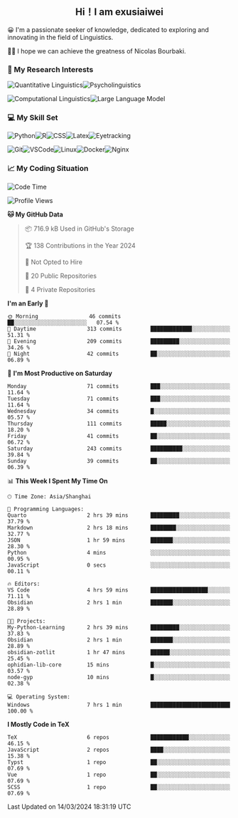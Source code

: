   

## <div align="center">Hi！I am exusiaiwei</div>  

😀 I'm a passionate seeker of knowledge, dedicated to exploring and innovating in the field of Linguistics.

🙋‍♂️ I hope we can achieve the greatness of Nicolas Bourbaki.

### 🔬 My Research Interests  

![Quantitative Linguistics](https://img.shields.io/badge/Quantitative%20Linguistics-%230072CC.svg?&style=for-the-badge&logo=appveyor&logoColor=white)![Psycholinguistics](https://img.shields.io/badge/Psycholinguistics-%2301a3a1.svg?&style=for-the-badge&logo=AWS%20Amplify&logoColor=white)

![Computational Linguistics](https://img.shields.io/badge/Computational%20Linguistics-%231877F2.svg?&style=for-the-badge&logo=Markdown&logoColor=white)![Large Language Model](https://img.shields.io/badge/Large%20Language%20Model-%23F76300.svg?&style=for-the-badge&logo=Android&logoColor=white)

### 💻 My Skill Set

![Python](https://img.shields.io/badge/Python-%2314354C.svg?style=for-the-badge&logo=python&logoColor=white&color=2AB3E3)![R](https://img.shields.io/badge/-R-276DC3?style=for-the-badge&logo=r&logoColor=white)![CSS](https://img.shields.io/badge/-CSS-1572B6?style=for-the-badge&logo=css3&logoColor=white)![Latex](https://img.shields.io/badge/-Latex-008080?style=for-the-badge&logo=latex&logoColor=white)![Eyetracking](https://img.shields.io/badge/Eyetracking-%230078D6?style=for-the-badge&logo=SearXNG&logoColor=#3050FF)

![Git](https://img.shields.io/badge/-Git-F05032?style=for-the-badge&logo=git&logoColor=white)![VSCode](https://img.shields.io/badge/-VSCode-007ACC?style=for-the-badge&logo=visual-studio-code&logoColor=white)![Linux](https://img.shields.io/badge/-Linux-FCC624?style=for-the-badge&logo=linux&logoColor=black)![Docker](https://img.shields.io/badge/-Docker-2496ED?style=for-the-badge&logo=docker&logoColor=white)![Nginx](https://img.shields.io/badge/-Nginx-009639?style=for-the-badge&logo=nginx&logoColor=white)

### 📈 My Coding Situation

<!--START_SECTION:waka-->
![Code Time](http://img.shields.io/badge/Code%20Time-60%20hrs%2041%20mins-blue)

![Profile Views](http://img.shields.io/badge/Profile%20Views-0-blue)

**🐱 My GitHub Data** 

> 📦 716.9 kB Used in GitHub's Storage 
 > 
> 🏆 138 Contributions in the Year 2024
 > 
> 🚫 Not Opted to Hire
 > 
> 📜 20 Public Repositories 
 > 
> 🔑 4 Private Repositories 
 > 
**I'm an Early 🐤** 

```text
🌞 Morning                46 commits          ██░░░░░░░░░░░░░░░░░░░░░░░   07.54 % 
🌆 Daytime                313 commits         █████████████░░░░░░░░░░░░   51.31 % 
🌃 Evening                209 commits         █████████░░░░░░░░░░░░░░░░   34.26 % 
🌙 Night                  42 commits          ██░░░░░░░░░░░░░░░░░░░░░░░   06.89 % 
```
📅 **I'm Most Productive on Saturday** 

```text
Monday                   71 commits          ███░░░░░░░░░░░░░░░░░░░░░░   11.64 % 
Tuesday                  71 commits          ███░░░░░░░░░░░░░░░░░░░░░░   11.64 % 
Wednesday                34 commits          █░░░░░░░░░░░░░░░░░░░░░░░░   05.57 % 
Thursday                 111 commits         █████░░░░░░░░░░░░░░░░░░░░   18.20 % 
Friday                   41 commits          ██░░░░░░░░░░░░░░░░░░░░░░░   06.72 % 
Saturday                 243 commits         ██████████░░░░░░░░░░░░░░░   39.84 % 
Sunday                   39 commits          ██░░░░░░░░░░░░░░░░░░░░░░░   06.39 % 
```


📊 **This Week I Spent My Time On** 

```text
🕑︎ Time Zone: Asia/Shanghai

💬 Programming Languages: 
Quarto                   2 hrs 39 mins       █████████░░░░░░░░░░░░░░░░   37.79 % 
Markdown                 2 hrs 18 mins       ████████░░░░░░░░░░░░░░░░░   32.77 % 
JSON                     1 hr 59 mins        ███████░░░░░░░░░░░░░░░░░░   28.30 % 
Python                   4 mins              ░░░░░░░░░░░░░░░░░░░░░░░░░   00.95 % 
JavaScript               0 secs              ░░░░░░░░░░░░░░░░░░░░░░░░░   00.11 % 

🔥 Editors: 
VS Code                  4 hrs 59 mins       ██████████████████░░░░░░░   71.11 % 
Obsidian                 2 hrs 1 min         ███████░░░░░░░░░░░░░░░░░░   28.89 % 

🐱‍💻 Projects: 
My-Python-Learning       2 hrs 39 mins       █████████░░░░░░░░░░░░░░░░   37.83 % 
Obsidian                 2 hrs 1 min         ███████░░░░░░░░░░░░░░░░░░   28.89 % 
obsidian-zotlit          1 hr 47 mins        ██████░░░░░░░░░░░░░░░░░░░   25.45 % 
ophidian-lib-core        15 mins             █░░░░░░░░░░░░░░░░░░░░░░░░   03.57 % 
node-gyp                 10 mins             █░░░░░░░░░░░░░░░░░░░░░░░░   02.38 % 

💻 Operating System: 
Windows                  7 hrs 1 min         █████████████████████████   100.00 % 
```

**I Mostly Code in TeX** 

```text
TeX                      6 repos             ████████████░░░░░░░░░░░░░   46.15 % 
JavaScript               2 repos             ████░░░░░░░░░░░░░░░░░░░░░   15.38 % 
Typst                    1 repo              ██░░░░░░░░░░░░░░░░░░░░░░░   07.69 % 
Vue                      1 repo              ██░░░░░░░░░░░░░░░░░░░░░░░   07.69 % 
SCSS                     1 repo              ██░░░░░░░░░░░░░░░░░░░░░░░   07.69 % 
```




 Last Updated on 14/03/2024 18:31:19 UTC
<!--END_SECTION:waka-->
